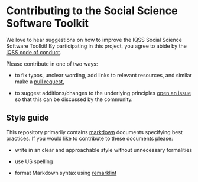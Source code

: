 # Contributing to the Social Science Software Toolkit

We love to hear suggestions on how to improve the IQSS Social Science Software Toolkit! By participating in this project, you agree to abide by the [IQSS code of conduct](contributing/iqss_code_of_conduct.md).

Please contribute in one of two ways:

-   to fix typos, unclear wording, add links to relevant resources, and similar make a [pull request](https://help.github.com/articles/about-pull-requests/),

-   to suggest additions/changes to the underlying principles [open an issue](https://github.com/IQSS/social_science_software_toolkit/issues) so that this can be discussed by the community.

## Style guide

This repository primarily contains [markdown](https://en.wikipedia.org/wiki/Markdown) documents specifying best practices. If you would like to contribute to these documents please:

-   write in an clear and approachable style without unnecessary formalities

-   use US spelling

-   format Markdown syntax using [remarklint](https://github.com/wooorm/remark-lint)
